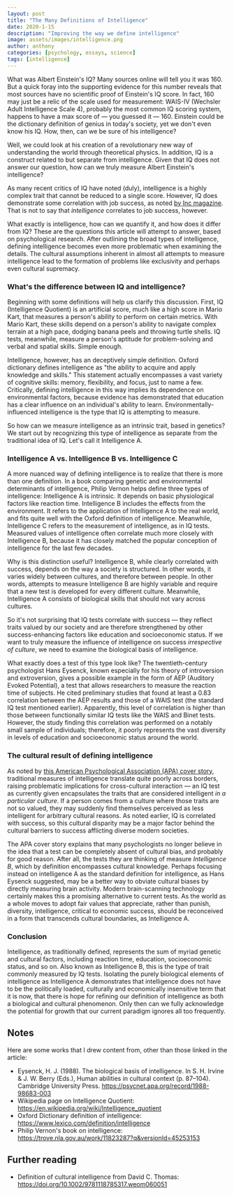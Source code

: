 ```yaml
---
layout: post
title: "The Many Definitions of Intelligence"
date: 2020-1-15
description: "Improving the way we define intelligence"
image: assets/images/intelligence.png
author: anthony
categories: [psychology, essays, science]
tags: [intelligence]
---
```


What was Albert Einstein's IQ? Many sources online will tell you it was 160. But a quick foray into the supporting evidence for this number reveals that most sources have no scientific proof of Einstein's IQ score. In fact, 160 may just be a relic of the scale used for measurement: WAIS-IV (Wechsler Adult Intelligence Scale 4), probably the most common IQ scoring system, happens to have a max score of — you guessed it — 160. Einstein could be the dictionary definition of genius in today's society, yet we don't even know his IQ. How, then, can we be sure of his intelligence?

Well, we could look at his creation of a revolutionary new way of understanding the world through theoretical physics. In addition, IQ is a construct related to but separate from intelligence. Given that IQ does not answer our question, how can we truly measure Albert Einstein's intelligence?

As many recent critics of IQ have noted (duly), intelligence is a highly complex trait that cannot be reduced to a single score. However, IQ does demonstrate some correlation with job success, as noted [by Inc magazine](https://www.inc.com/business-insider/why-iq-big-factor-future-success-job-performance-according-science-research.html). That is not to say that *intelligence* correlates to job success, however.

What exactly is intelligence, how can we quantify it, and how does it differ from IQ? These are the questions this article will attempt to answer, based on psychological research. After outlining the broad types of intelligence, defining intelligence becomes even more problematic when examining the details. The cultural assumptions inherent in almost all attempts to measure intelligence lead to the formation of problems like exclusivity and perhaps even cultural supremacy.

### What's the difference between IQ and intelligence?

Beginning with some definitions will help us clarify this discussion. First, IQ (Intelligence Quotient) is an artificial score, much like a high score in Mario Kart, that measures a person's ability to perform on certain metrics. With Mario Kart, these skills depend on a person's ability to navigate complex terrain at a high pace, dodging banana peels and throwing turtle shells. IQ tests, meanwhile, measure a person's aptitude for problem-solving and verbal and spatial skills. Simple enough.

Intelligence, however, has an deceptively simple definition. Oxford dictionary defines intelligence as "the ability to acquire and apply knowledge and skills." This statement actually encompasses a vast variety of cognitive skills: memory, flexibility, and focus, just to name a few. Critically, defining intelligence in this way implies its dependence on environmental factors, because evidence has demonstrated that education has a clear influence on an individual's ability to learn. Environmentally-influenced intelligence is the type that IQ is attempting to measure.

So how can we measure intelligence as an intrinsic trait, based in genetics? We start out by recognizing this type of intelligence as separate from the traditional idea of IQ. Let's call it Intelligence A.

### Intelligence A vs. Intelligence B vs. Intelligence C

A more nuanced way of defining intelligence is to realize that there is more than one definition. In a book comparing genetic and environmental determinants of intelligence, Philip Vernon helps define three types of intelligence: Intelligence A is intrinsic. It depends on basic physiological factors like reaction time. Intelligence B includes the effects from the environment. It refers to the application of Intelligence A to the real world, and fits quite well with the Oxford definition of intelligence. Meanwhile, Intelligence C refers to the measurement of intelligence, as in IQ tests. Measured values of intelligence often correlate much more closely with Intelligence B, because it has closely matched the popular conception of intelligence for the last few decades.

Why is this distinction useful? Intelligence B, while clearly correlated with success, depends on the way a society is structured. In other words, it varies widely between cultures, and therefore between people. In other words, attempts to measure Intelligence B are highly variable and require that a new test is developed for every different culture. Meanwhile, Intelligence A consists of biological skills that should not vary across cultures.

So it's not surprising that IQ tests correlate with success — they reflect traits valued by our society and are therefore strengthened by other success-enhancing factors like education and socioeconomic status. If we want to truly measure the influence of intelligence on success *irrespective of culture*, we need to examine the biological basis of intelligence.

What exactly does a test of this type look like? The twentieth-century psychologist Hans Eysenck, known especially for his theory of introversion and extroversion, gives a possible example in the form of AEP (Auditory Evoked Potential), a test that allows researchers to measure the reaction time of subjects. He cited preliminary studies that found at least a 0.83 correlation between the AEP results and those of a WAIS test (the standard IQ test mentioned earlier). Apparently, this level of correlation is higher than those between functionally similar IQ tests like the WAIS and Binet tests. However, the study finding this correlation was performed on a notably small sample of individuals; therefore, it poorly represents the vast diversity in levels of education and socioeconomic status around the world.

### The cultural result of defining intelligence

As noted by [this American Psychological Association (APA) cover story](https://www.apa.org/monitor/feb03/intelligence), traditional measures of intelligence translate quite poorly across borders, raising problematic implications for cross-cultural interaction — an IQ test as currently given encapsulates the traits that are considered intelligent *in a particular culture*. If a person comes from a culture where those traits are not so valued, they may suddenly find themselves perceived as less intelligent for arbitrary cultural reasons. As noted earlier, IQ is correlated with success, so this cultural disparity may be a major factor behind the cultural barriers to success afflicting diverse modern societies.

The APA cover story explains that many psychologists no longer believe in the idea that a test can be completely absent of cultural bias, and probably for good reason. After all, the tests they are thinking of measure *Intelligence B*, which by definition encompasses cultural knowledge. Perhaps focusing instead on intelligence A as the standard definition for intelligence, as Hans Eysenck suggested, may be a better way to obviate cultural biases by directly measuring brain activity. Modern brain-scanning technology certainly makes this a promising alternative to current tests. As the world as a whole moves to adopt fair values that appreciate, rather than punish, diversity, intelligence, critical to economic success, should be reconceived in a form that transcends cultural boundaries, as Intelligence A.

### Conclusion

Intelligence, as traditionally defined, represents the sum of myriad genetic and cultural factors, including reaction time, education, socioeconomic status, and so on. Also known as Intelligence B, this is the type of trait commonly measured by IQ tests. Isolating the purely biological elements of intelligence as Intelligence A demonstrates that intelligence does not have to be the politically loaded, culturally and economically insensitive term that it is now, that there is hope for refining our definition of intelligence as both a biological and cultural phenomenon. Only then can we fully acknowledge the potential for growth that our current paradigm ignores all too frequently.


## Notes

Here are some works that I drew content from, other than those linked in the article:

- Eysenck, H. J. (1988). The biological basis of intelligence. In S. H. Irvine & J. W. Berry (Eds.), Human abilities in cultural context (p. 87–104). Cambridge University Press. https://psycnet.apa.org/record/1988-98683-003
- Wikipedia page on Intelligence Quotient: https://en.wikipedia.org/wiki/Intelligence_quotient
- Oxford Dictionary definition of intelligence: https://www.lexico.com/definition/intelligence
- Philip Vernon's book on intelligence: https://trove.nla.gov.au/work/11823287?q&versionId=45253153

## Further reading

- Definition of cultural intelligence from David C. Thomas: https://doi.org/10.1002/9781118785317.weom060051
